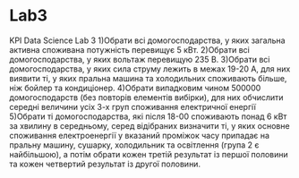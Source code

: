 # Lab3
KPI Data Science Lab 3
1)Обрати всі домогосподарства, у яких загальна активна споживана потужність перевищує 5 кВт.
2)Обрати всі домогосподарства, у яких вольтаж перевищую 235 В.
3)Обрати всі домогосподарства, у яких сила струму лежить в межах 19-20 А, 
для них виявити ті, у яких пральна машина та холодильних споживають більше, ніж бойлер та кондиціонер.
4)Обрати випадковим чином 500000 домогосподарств (без повторів елементів вибірки), 
для них обчислити середні величини усіх 3-х груп споживання електричної енергії
5)Обрати ті домогосподарства, які після 18-00 споживають понад 6 кВт за хвилину в середньому, серед відібраних визначити ті, 
у яких основне споживання електроенергії у вказаний проміжок часу припадає на пральну машину, сушарку, холодильник та освітлення (група 2 є найбільшою), а потім обрати кожен третій результат із першої половини та кожен четвертий результат із другої половини.
